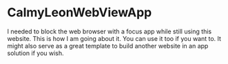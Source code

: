 # CalmyLeonWebViewApp
 
 I needed to block the web browser with a focus app while still using this website. This is how I am going about it. You can use it too if you want to. It might also serve as a great template to build another website in an app solution if you wish.

